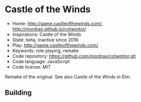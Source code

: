 # Castle of the Winds

- Home: http://game.castleofthewinds.com/, http://mordrax.github.io/cotwmtor/
- Inspirations: Castle of the Winds
- State: beta, inactive since 2016
- Play: http://game.castleofthewinds.com/
- Keywords: role playing, remake
- Code repository: https://github.com/mordrax/cotwmtor.git
- Code language: JavaScript
- Code license: MIT

Remake of the original.
See also Castle of the Winds in Elm.

## Building

